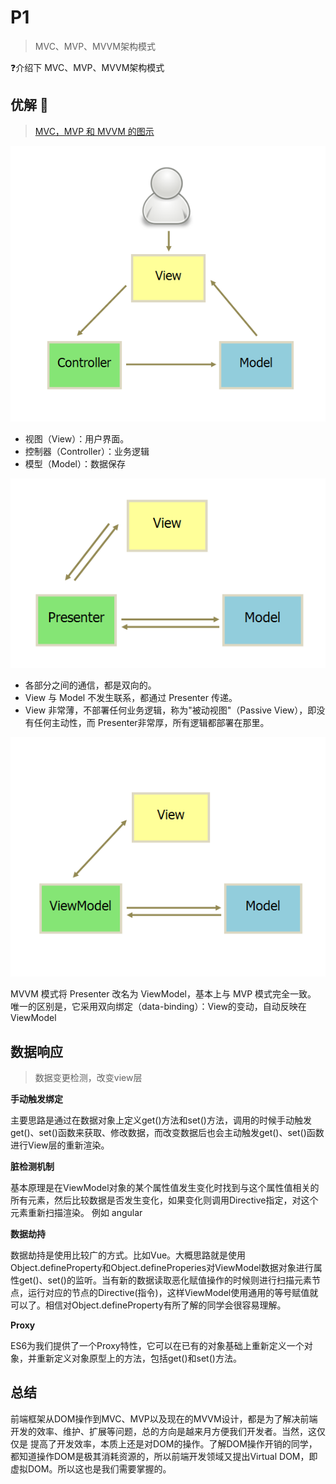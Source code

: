 # P1

> MVC、MVP、MVVM架构模式

❓介绍下 MVC、MVP、MVVM架构模式

## 优解 🚀

> [MVC，MVP 和 MVVM 的图示](http://www.ruanyifeng.com/blog/2015/02/mvcmvp_mvvm.html)

![mvc](./img/mvc.png)

- 视图（View）：用户界面。
- 控制器（Controller）：业务逻辑
- 模型（Model）：数据保存

![mvp](./img/mvp.png)

- 各部分之间的通信，都是双向的。
- View 与 Model 不发生联系，都通过 Presenter 传递。
- View 非常薄，不部署任何业务逻辑，称为"被动视图"（Passive View），即没有任何主动性，而 Presenter非常厚，所有逻辑都部署在那里。

![mvvm](./img/mvvm.png)

MVVM 模式将 Presenter 改名为 ViewModel，基本上与 MVP 模式完全一致。
唯一的区别是，它采用双向绑定（data-binding）：View的变动，自动反映在 ViewModel

## 数据响应

> 数据变更检测，改变view层

**手动触发绑定**

主要思路是通过在数据对象上定义get()方法和set()方法，调用的时候手动触发get()、set()函数来获取、修改数据，而改变数据后也会主动触发get()、set()函数进行View层的重新渲染。

**脏检测机制**

基本原理是在ViewModel对象的某个属性值发生变化时找到与这个属性值相关的所有元素，然后比较数据是否发生变化，如果变化则调用Directive指定，对这个元素重新扫描渲染。
例如 angular

**数据劫持**

数据劫持是使用比较广的方式。比如Vue。大概思路就是使用Object.defineProperty和Object.defineProperies对ViewModel数据对象进行属性get()、set()的监听。当有新的数据读取恶化赋值操作的时候则进行扫描元素节点，运行对应的节点的Directive(指令)，这样ViewModel使用通用的等号赋值就可以了。相信对Object.defineProperty有所了解的同学会很容易理解。

**Proxy**

ES6为我们提供了一个Proxy特性，它可以在已有的对象基础上重新定义一个对象，并重新定义对象原型上的方法，包括get()和set()方法。

## 总结

前端框架从DOM操作到MVC、MVP以及现在的MVVM设计，都是为了解决前端开发的效率、维护、扩展等问题，总的方向是越来月方便我们开发者。当然，这仅仅是 提高了开发效率，本质上还是对DOM的操作。了解DOM操作开销的同学，都知道操作DOM是极其消耗资源的，所以前端开发领域又提出Virtual DOM，即虚拟DOM。所以这也是我们需要掌握的。
